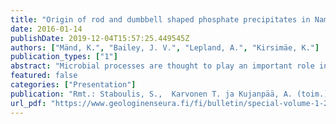 ```yaml
---
title: "Origin of rod and dumbbell shaped phosphate precipitates in Namibian shelf sediments"
date: 2016-01-14
publishDate: 2019-12-04T15:57:25.449545Z
authors: ["Mänd, K.", "Bailey, J. V.", "Lepland, A.", "Kirsimäe, K."]
publication_types: ["1"]
abstract: "Microbial processes are thought to play an important role in modern marine phosphogenesis. Sulphur bacteria inhabiting modern shelfs act as bacterial “pumps” leading to the phosphate concentrations needed for precipitation of Ca-phosphate minerals such as apatite (Schulz, 2005). Apatite precipitation is highly enhanced in the presence of suitable nucleation templates, such as organic matrices and bacterial ultrastructures. The microstructure of phosphatic grains from modern Namibian shelf sediments was examined using scanning electron microscopy. The grains are composed of mostly pure Ca-phosphate and are highly porous. The pore walls are largely coated with rod-shaped microstructures of around 1μm in length and 0.3μm in diameter which co-occur with an organic matrix. The rods possess consistent shapes and sizes, and are composed of nanocrystallites arranged along the long axis. Superficially, they strongly resemble mineralized microbial cells. However, some morphological features are not consistent with microbial origin. Many of the rods intersect at angles close to 60 or 90 degrees. Together with other microstructures present in the grains, they seem to form a continuum from rods through dumbbells to semispherical. Remarkably similar aggregates, called biomimetic fluoroapatite-gelatine composites, have been described from laboratory experiments at high supersaturation (e.g.Busch 1999). Our findings indicate that precaution must be taken while assessing the microbial origin of authigenic precipitates. Nevertheless, the common association of biomimetic apatite composites with organic matrices is consistent with the influence ofbiological processes on phosphate availability and precipitation."
featured: false
categories: ["Presentation"]
publication: "Rmt.: Staboulis, S.,  Karvonen T. ja Kujanpää, A. (toim.) *Bulletin of the Geological Society of Finland Special Volume: Abstracts of the 32nd Nordic Geological Winter Meeting*. Geological Society of Finland, Helsingi, Soome, lk. 198–199. Suuline ettekanne konverentsil *32nd Nordic Geological Winter Meeting*. Helsingi, Soome"
url_pdf: "https://www.geologinenseura.fi/fi/bulletin/special-volume-1-2016"
---
```


